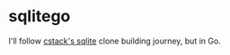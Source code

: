 # sqlitego

I'll follow [cstack's sqlite](https://cstack.github.io/db_tutorial/) clone 
building journey, but in Go.